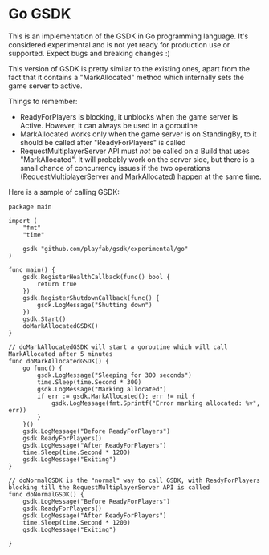 # Go GSDK

This is an implementation of the GSDK in Go programming language. It's considered experimental and is not yet ready for production use or supported. Expect bugs and breaking changes :)

This version of GSDK is pretty similar to the existing ones, apart from the fact that it contains a "MarkAllocated" method which internally sets the game server to active.

Things to remember:

- ReadyForPlayers is blocking, it unblocks when the game server is Active. However, it can always be used in a goroutine
- MarkAllocated works only when the game server is on StandingBy, to it should be called after "ReadyForPlayers" is called
- RequestMultiplayerServer API must *not* be called on a Build that uses "MarkAllocated". It will probably work on the server side, but there is a small chance of concurrency issues if the two operations (RequestMultiplayerServer and MarkAllocated) happen at the same time.

Here is a sample of calling GSDK:

```golang
package main

import (
	"fmt"
	"time"

	gsdk "github.com/playfab/gsdk/experimental/go"
)

func main() {
	gsdk.RegisterHealthCallback(func() bool {
		return true
	})
	gsdk.RegisterShutdownCallback(func() {
		gsdk.LogMessage("Shutting down")
	})
	gsdk.Start()
	doMarkAllocatedGSDK()
}

// doMarkAllocatedGSDK will start a goroutine which will call MarkAllocated after 5 minutes
func doMarkAllocatedGSDK() {
	go func() {
		gsdk.LogMessage("Sleeping for 300 seconds")
		time.Sleep(time.Second * 300)
		gsdk.LogMessage("Marking allocated")
		if err := gsdk.MarkAllocated(); err != nil {
			gsdk.LogMessage(fmt.Sprintf("Error marking allocated: %v", err))
		}
	}()
	gsdk.LogMessage("Before ReadyForPlayers")
	gsdk.ReadyForPlayers()
	gsdk.LogMessage("After ReadyForPlayers")
	time.Sleep(time.Second * 1200)
	gsdk.LogMessage("Exiting")
}

// doNormalGSDK is the "normal" way to call GSDK, with ReadyForPlayers blocking till the RequestMultiplayerServer API is called
func doNormalGSDK() {
	gsdk.LogMessage("Before ReadyForPlayers")
	gsdk.ReadyForPlayers()
	gsdk.LogMessage("After ReadyForPlayers")
	time.Sleep(time.Second * 1200)
	gsdk.LogMessage("Exiting")

}
```